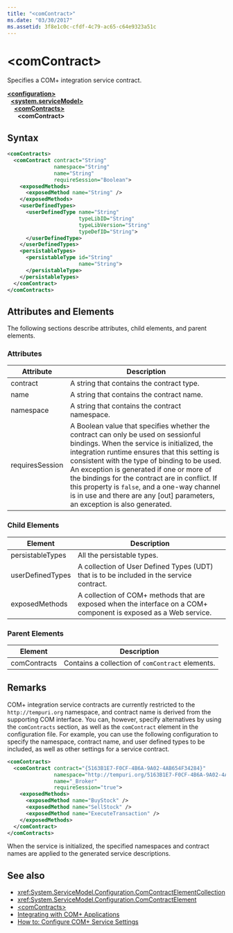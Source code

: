 ```yaml
---
title: "<comContract>"
ms.date: "03/30/2017"
ms.assetid: 3f8e1c0c-cfdf-4c79-ac65-c64e9323a51c
---
```

# \<comContract>
Specifies a COM+ integration service contract.  
  
[**\<configuration>**](../configuration-element.md)\
&nbsp;&nbsp;[**\<system.serviceModel>**](system-servicemodel.md)\
&nbsp;&nbsp;&nbsp;&nbsp;[**\<comContracts>**](comcontracts.md)\
&nbsp;&nbsp;&nbsp;&nbsp;&nbsp;&nbsp;**\<comContract>**  
  
## Syntax  
  
```xml  
<comContracts>
  <comContract contract="String"
               namespace="String"
               name="String"
               requireSession="Boolean">
    <exposedMethods>
      <exposedMethod name="String" />
    </exposedMethods>
    <userDefinedTypes>
      <userDefinedType name="String"
                       typeLibID="String"
                       typeLibVersion="String"
                       typeDefID="String">
      </userDefinedType>
    </userDefinedTypes>
    <persistableTypes>
      <persistableType id="String"
                       name="String">
      </persistableType>
    </persistableTypes>
  </comContract>
</comContracts>
```  
  
## Attributes and Elements  
 The following sections describe attributes, child elements, and parent elements.  
  
### Attributes  
  
|Attribute|Description|  
|---------------|-----------------|  
|contract|A string that contains the contract type.|  
|name|A string that contains the contract name.|  
|namespace|A string that contains the contract namespace.|  
|requiresSession|A Boolean value that specifies whether the contract can only be used on sessionful bindings. When the service is initialized, the integration runtime ensures that this setting is consistent with the type of binding to be used. An exception is generated if one or more of the bindings for the contract are in conflict. If this property is `false`, and a one-way channel is in use and there are any [out] parameters, an exception is also generated.|  
  
### Child Elements  
  
|Element|Description|  
|-------------|-----------------|  
|persistableTypes|All the persistable types.|  
|userDefinedTypes|A collection of User Defined Types (UDT) that is to be included in the service contract.|  
|exposedMethods|A collection of COM+ methods that are exposed when the interface on a COM+ component is exposed as a Web service.|  
  
### Parent Elements  
  
|Element|Description|  
|-------------|-----------------|  
|comContracts|Contains a collection of `comContract` elements.|  
  
## Remarks  
 COM+ integration service contracts are currently restricted to the `http://tempuri.org` namespace, and contract name is derived from the supporting COM interface. You can, however, specify alternatives by using the `comContracts` section, as well as the `comContract` element in the configuration file. For example, you can use the following configuration to specify the namespace, contract name, and user defined types to be included, as well as other settings for a service contract.  
  
```xml  
<comContracts>
  <comContract contract="{5163B1E7-F0CF-4B6A-9A02-4AB654F34284}"
               namespace="http://tempuri.org/5163B1E7-F0CF-4B6A-9A02-4AB654F34284"
               name="_Broker"
               requireSession="true">
    <exposedMethods>
      <exposedMethod name="BuyStock" />
      <exposedMethod name="SellStock" />
      <exposedMethod name="ExecuteTransaction" />
    </exposedMethods>
  </comContract>
</comContracts>
```  
  
 When the service is initialized, the specified namespaces and contract names are applied to the generated service descriptions.  
  
## See also

- <xref:System.ServiceModel.Configuration.ComContractElementCollection>
- <xref:System.ServiceModel.Configuration.ComContractElement>
- [\<comContracts>](comcontracts.md)
- [Integrating with COM+ Applications](../../../wcf/feature-details/integrating-with-com-plus-applications.md)
- [How to: Configure COM+ Service Settings](../../../wcf/feature-details/how-to-configure-com-service-settings.md)
